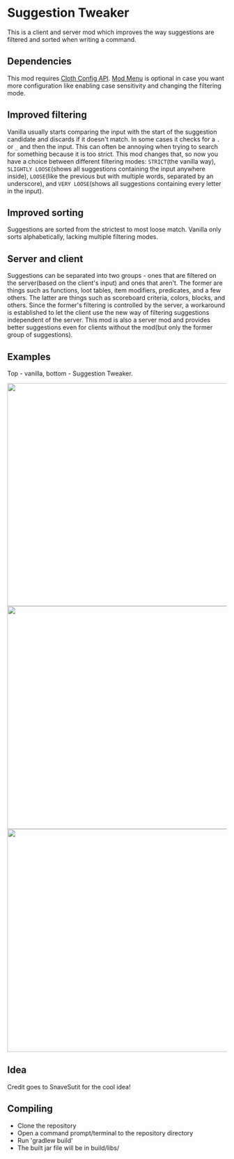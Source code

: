 # Suggestion Tweaker

This is a client and server mod which improves the way suggestions are filtered and sorted when writing a command.

## Dependencies

This mod requires [Cloth Config API](https://www.curseforge.com/minecraft/mc-mods/cloth-config). [Mod Menu](https://www.curseforge.com/minecraft/mc-mods/modmenu) is optional in case you want more configuration like enabling case sensitivity and changing the filtering mode.

## Improved filtering

Vanilla usually starts comparing the input with the start of the suggestion candidate and discards if it doesn't match. In some cases it checks for a `.` or `_` and then the input. This can often be annoying when trying to search for something because it is too strict. This mod changes that, so now you have a choice between different filtering modes: `STRICT`(the vanilla way), `SLIGHTLY LOOSE`(shows all suggestions containing the input anywhere inside), `LOOSE`(like the previous but with multiple words, separated by an underscore), and `VERY LOOSE`(shows all suggestions containing every letter in the input).

## Improved sorting

Suggestions are sorted from the strictest to most loose match. Vanilla only sorts alphabetically, lacking multiple filtering modes.

## Server and client

Suggestions can be separated into two groups - ones that are filtered on the server(based on the client's input) and ones that aren't. The former are things such as functions, loot tables, item modifiers, predicates, and a few others. The latter are things such as scoreboard criteria, colors, blocks, and others. Since the former's filtering is controlled by the server, a workaround is established to let the client use the new way of filtering suggestions independent of the server. This mod is also a server mod and provides better suggestions even for clients without the mod(but only the former group of suggestions).

## Examples

Top - vanilla, bottom - Suggestion Tweaker.

<img src="https://user-images.githubusercontent.com/31567122/163831589-613e5483-f946-4afa-b8a7-069d714d9943.png" width="512">
<br/>
<img src="https://user-images.githubusercontent.com/31567122/163831940-3ea6063e-1adc-494c-b3cc-91f358331c7f.png" width="512">
<br/>
<img src="https://user-images.githubusercontent.com/31567122/163832068-dca72913-b8bb-4cda-b827-ae49fd43beba.png" width="512">

## Idea

Credit goes to SnaveSutit for the cool idea!

## Compiling
* Clone the repository
* Open a command prompt/terminal to the repository directory
* Run 'gradlew build'
* The built jar file will be in build/libs/
